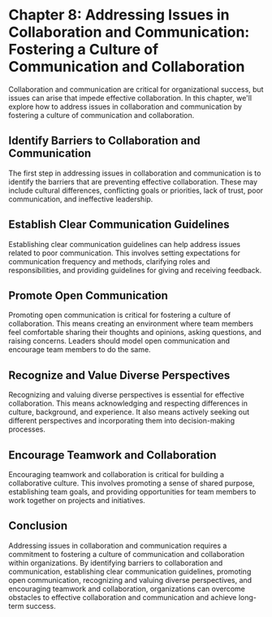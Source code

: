 Chapter 8: Addressing Issues in Collaboration and Communication: Fostering a Culture of Communication and Collaboration
=======================================================================================================================

Collaboration and communication are critical for organizational success, but issues can arise that impede effective collaboration. In this chapter, we'll explore how to address issues in collaboration and communication by fostering a culture of communication and collaboration.

Identify Barriers to Collaboration and Communication
----------------------------------------------------

The first step in addressing issues in collaboration and communication is to identify the barriers that are preventing effective collaboration. These may include cultural differences, conflicting goals or priorities, lack of trust, poor communication, and ineffective leadership.

Establish Clear Communication Guidelines
----------------------------------------

Establishing clear communication guidelines can help address issues related to poor communication. This involves setting expectations for communication frequency and methods, clarifying roles and responsibilities, and providing guidelines for giving and receiving feedback.

Promote Open Communication
--------------------------

Promoting open communication is critical for fostering a culture of collaboration. This means creating an environment where team members feel comfortable sharing their thoughts and opinions, asking questions, and raising concerns. Leaders should model open communication and encourage team members to do the same.

Recognize and Value Diverse Perspectives
----------------------------------------

Recognizing and valuing diverse perspectives is essential for effective collaboration. This means acknowledging and respecting differences in culture, background, and experience. It also means actively seeking out different perspectives and incorporating them into decision-making processes.

Encourage Teamwork and Collaboration
------------------------------------

Encouraging teamwork and collaboration is critical for building a collaborative culture. This involves promoting a sense of shared purpose, establishing team goals, and providing opportunities for team members to work together on projects and initiatives.

Conclusion
----------

Addressing issues in collaboration and communication requires a commitment to fostering a culture of communication and collaboration within organizations. By identifying barriers to collaboration and communication, establishing clear communication guidelines, promoting open communication, recognizing and valuing diverse perspectives, and encouraging teamwork and collaboration, organizations can overcome obstacles to effective collaboration and communication and achieve long-term success.
